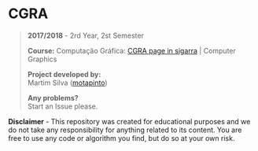 # CGRA

> **2017/2018** - 2rd Year, 2st Semester
>
> **Course:** Computação Gráfica: [CGRA page in sigarra](https://sigarra.up.pt/feup/pt/ucurr_geral.ficha_uc_view?pv_ocorrencia_id=368702) | Computer Graphics
>
> **Project developed by:**\
> Martim Silva ([motapinto](https://github.com/motapinto))
>
> **Any problems?**\
> Start an Issue please.

**Disclaimer** - This repository was created for educational purposes and we do not take any responsibility for anything related to its content. You are free to use any code or algorithm you find, but do so at your own risk.

